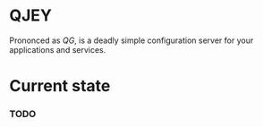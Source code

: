 # QJEY
Prononced as *QG*, is a deadly simple configuration server for your applications and services.

# Current state
### TODO